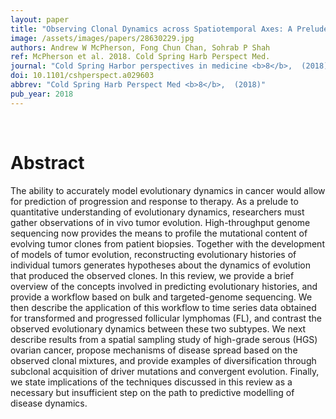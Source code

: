```yaml
---
layout: paper
title: "Observing Clonal Dynamics across Spatiotemporal Axes: A Prelude to Quantitative Fitness Models for Cancer."
image: /assets/images/papers/28630229.jpg
authors: Andrew W McPherson, Fong Chun Chan, Sohrab P Shah
ref: McPherson et al. 2018. Cold Spring Harb Perspect Med.
journal: "Cold Spring Harbor perspectives in medicine <b>8</b>,  (2018)"
doi: 10.1101/cshperspect.a029603
abbrev: "Cold Spring Harb Perspect Med <b>8</b>,  (2018)"
pub_year: 2018
---
```


<br />
<div data-badge-popover="right" data-badge-type="donut" data-pmid="28630229" data-hide-no-mentions="true" class="altmetric-embed"></div>

# Abstract

The ability to accurately model evolutionary dynamics in cancer would allow for prediction of progression and response to therapy. As a prelude to quantitative understanding of evolutionary dynamics, researchers must gather observations of in vivo tumor evolution. High-throughput genome sequencing now provides the means to profile the mutational content of evolving tumor clones from patient biopsies. Together with the development of models of tumor evolution, reconstructing evolutionary histories of individual tumors generates hypotheses about the dynamics of evolution that produced the observed clones. In this review, we provide a brief overview of the concepts involved in predicting evolutionary histories, and provide a workflow based on bulk and targeted-genome sequencing. We then describe the application of this workflow to time series data obtained for transformed and progressed follicular lymphomas (FL), and contrast the observed evolutionary dynamics between these two subtypes. We next describe results from a spatial sampling study of high-grade serous (HGS) ovarian cancer, propose mechanisms of disease spread based on the observed clonal mixtures, and provide examples of diversification through subclonal acquisition of driver mutations and convergent evolution. Finally, we state implications of the techniques discussed in this review as a necessary but insufficient step on the path to predictive modelling of disease dynamics.

